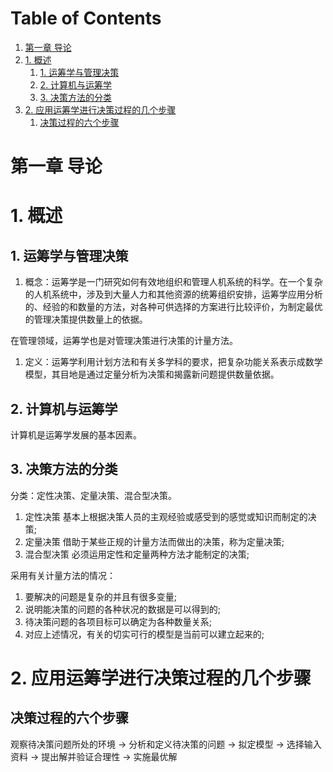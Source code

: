 
# Table of Contents

1.  [第一章 导论](#orgdf71e0f)
2.  [1. 概述](#org03b1e65)
    1.  [1. 运筹学与管理决策](#orgcd88ef5)
    2.  [2. 计算机与运筹学](#org308864c)
    3.  [3. 决策方法的分类](#org000a30b)
3.  [2. 应用运筹学进行决策过程的几个步骤](#org2a3606a)
    1.  [决策过程的六个步骤](#org743c005)


<a id="orgdf71e0f"></a>

# 第一章 导论


<a id="org03b1e65"></a>

# 1. 概述


<a id="orgcd88ef5"></a>

## 1. 运筹学与管理决策

1.  概念：运筹学是一门研究如何有效地组织和管理人机系统的科学。在一个复杂的人机系统中，涉及到大量人力和其他资源的统筹组织安排，运筹学应用分析的、经验的和数量的方法，对各种可供选择的方案进行比较评价，为制定最优的管理决策提供数量上的依据。

在管理领域，运筹学也是对管理决策进行决策的计量方法。

1.  定义：运筹学利用计划方法和有关多学科的要求，把复杂功能关系表示成数学模型，其目地是通过定量分析为决策和揭露新问题提供数量依据。


<a id="org308864c"></a>

## 2. 计算机与运筹学

计算机是运筹学发展的基本因素。


<a id="org000a30b"></a>

## 3. 决策方法的分类

分类：定性决策、定量决策、混合型决策。

1.  定性决策
    基本上根据决策人员的主观经验或感受到的感觉或知识而制定的决策;
2.  定量决策
    借助于某些正规的计量方法而做出的决策，称为定量决策;
3.  混合型决策
    必须运用定性和定量两种方法才能制定的决策;

采用有关计量方法的情况：

1.  要解决的问题是复杂的并且有很多变量;
2.  说明能决策的问题的各种状况的数据是可以得到的;
3.  待决策问题的各项目标可以确定为各种数量关系;
4.  对应上述情况，有关的切实可行的模型是当前可以建立起来的;


<a id="org2a3606a"></a>

# 2. 应用运筹学进行决策过程的几个步骤


<a id="org743c005"></a>

## 决策过程的六个步骤

观察待决策问题所处的环境 -> 分析和定义待决策的问题 -> 拟定模型 -> 选择输入资料 -> 提出解并验证合理性 -> 实施最优解

